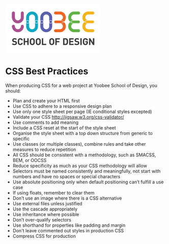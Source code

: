 [![Yoobee School of Design](../images/yoobee-logo-300w.png)](http://yoobee.ac.nz)

# CSS Best Practices

When producing CSS for a web project at Yoobee School of Design, you should:

* Plan and create your HTML first
* Use CSS to adhere to a responsive design plan
* Use only one style sheet per page (IE conditional styles excepted)
* Validate your CSS http://jigsaw.w3.org/css-validator/
* Use comments to add meaning
* Include a CSS reset at the start of the style sheet
* Organise the style sheet with a top down structure from generic to specific
* Use classes (or multiple classes), combine rules and take other measures to reduce repetition
* All CSS should be consistent with a methodology, such as SMACSS, BEM, or OOCSS
* Reduce specificity as much as your CSS methodology will allow
* Selectors must be named consistently and meaningfully, not start with numbers and have no spaces or special characters
* Use absolute positioning only when default positioning can’t fulfill a use case
* If using floats, remember to clear them
* Don’t use an image where there is a CSS alternative
* Use external files unless justified
* Use the cascade appropriately
* Use inheritance where possible
* Don’t over-qualify selectors
* Use shorthand for properties like padding and margin
* Don't leave commented out styles in production CSS
* Compress CSS for production

